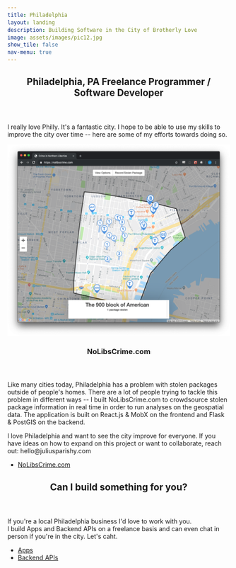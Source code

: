 ```yaml
---
title: Philadelphia
layout: landing
description: Building Software in the City of Brotherly Love
image: assets/images/pic12.jpg
show_tile: false
nav-menu: true
---
```


<!-- Main -->
<div id="main">
  <section id="one">
    <div class="inner">
      <header class="major">
        <h2>Philadelphia, PA Freelance Programmer / Software Developer</h2>
      </header>
      <p>
        I really love Philly. It's a fantastic city. I hope to be able to use my skills to improve the city over time -- here are some of my efforts towards doing so.
      </p>
    </div>
  </section>

  <!-- Two -->
  <section id="two" class="spotlights">
    <section>
      <a href="about" class="image">
        <img src="assets/images/philadelphia/nolibscrime.png" alt="" data-position="25% 25%" />
      </a>
      <div class="content">
        <div class="inner">
          <header class="major">
            <h3>NoLibsCrime.com</h3>
          </header>
          <p>
           Like many cities today, Philadelphia has a problem with stolen packages outside of people's homes. There are a lot of people trying to tackle this problem in different ways -- I built NoLibsCrime.com to crowdsource stolen package information in real time in order to run analyses on the geospatial data. The application is built on React.js & MobX on the frontend and Flask & PostGIS on the backend.
          </p>
          <p>I love Philadelphia and want to see the city improve for everyone. If you have ideas on how to expand on this project or want to collaborate, reach out: hello@juliusparishy.com</p>
          <ul class="actions">
            <li><a href="https://nolibscrime.com" class="button">NoLibsCrime.com</a></li>
          </ul>
        </div>
      </div>
    </section>
  </section>

  <!-- Three -->
  <section id="three">
    <div class="inner">
      <header class="major">
        <h2>Can I build something for you?</h2>
      </header>
      <p>
        If you're a local Philadelphia business I'd love to work with you.<br>I build Apps and Backend APIs on a freelance basis and can even chat in person if you're in the city. Let's caht.
      </p>
      <ul class="actions">
        <li><a href="apps" class="button next">Apps</a></li>
        <li><a href="backend" class="button next">Backend APIs</a></li>
      </ul>
    </div>
  </section>
</div>
